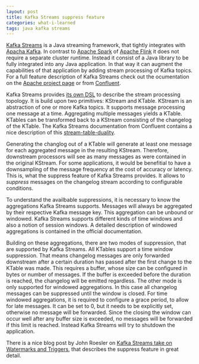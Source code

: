 ```yaml
---
layout: post
title: Kafka Streams suppress feature
categories: what-i-learned
tags: java kafka streams
---
```

[Kafka Streams](https://kafka.apache.org/documentation/streams/) is a Java streaming framework, that tightly integrates with [Apacha Kafka](https://kafka.apache.org/). In contrast to [Apache Spark](https://spark.apache.org/) of [Apache Flink](https://flink.apache.org/) it does not require a separate cluster runtime. Instead it consist of a Java library to be fully integrated into any Java application. In that way it can augment the capabilities of that application by adding stream processing of Kafka topics. For a full feature description of Kafka Streams check out the ocumentation on the [Apache project page](https://kafka.apache.org/documentation/streams/) or from [Confluent](https://docs.confluent.io/current/streams/index.html).

Kafka Streams provides [its own DSL](https://kafka.apache.org/24/documentation/streams/developer-guide/dsl-api.html) to describe the stream processing topology. It is build upon two primitives: KStream and KTable. KStream is an abstraction of one or more Kafka topics. It supports message processing one message at a time. Aggregating multiple messages yields a KTable. KTables can be transformed back to a KStream consisting of the changelog of the KTable. The Kafka Streams documentation from Confluent contains a nice description of this [stream-table-duality](https://docs.confluent.io/current/streams/concepts.html#duality-of-streams-and-tables).

Generating the changlog out of a KTable will generate at least one message for each aggregated message in the resulting KStream. Therefore, downstream processors will see as many messages as were contained in the original KStream. For some applications, it would be benefitial to have a downsampling of the message frequency at the cost of accuracy or latency. This is, what the suppress feature of Kafka Streams provides. It allows to _suppress_ messages on the changelog stream according to configurable conditions.

To understand the availbable suppressions, it is necessary to know the aggregations Kafka Streams supports. Messages will always be aggregated by their respective Kafka message key. This aggregation can be unbound or windowed. Kafka Streams supports different kinds of time windows and also a notion of session windows. A detailed description of windowed aggregations is contained in the official documentation.

Building on these aggregations, there are two modes of suppression, that are supported by Kafka Streams. All KTables support a time window suppression. That means changelog messages are only forwarded downstream after a certain duration has passed after the first change to the KTable was made. This requires a buffer, whose size can be configured in bytes or number of messages. If the buffer is exceeded before the duration is reached, the changelog will be emitted regardless. The other mode is only supported for windowed aggregations. In this case all changelog messages can be suppressed until the window is closed. For time windowed aggregations, it is required to configure a grace period, to allow for late messages. It can be set to 0, but it needs to be explicitly set, otherwise no message will be forwarded. Since the closing the window can occur well after any buffer size is exceeded, no messages will be forwarded if this limit is reached. Instead Kafka Streams will try to shutdown the application.

There is a nice blog post by John Roesler on [Kafka Streams take on Watermarks and Triggers](https://www.confluent.io/blog/kafka-streams-take-on-watermarks-and-triggers/), that describes the suppress feature in great detail.